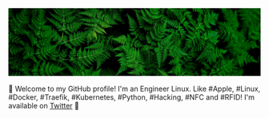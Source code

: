 <img src="https://raw.githubusercontent.com/djerfy/djerfy/master/assets/background.jpg">

🌱 Welcome to my GitHub profile! I'm an Engineer Linux. Like #Apple, #Linux, #Docker, #Traefik, #Kubernetes, #Python, #Hacking, #NFC and #RFID! I'm available on [Twitter](https://twitter.com/djerfy) 🚀
